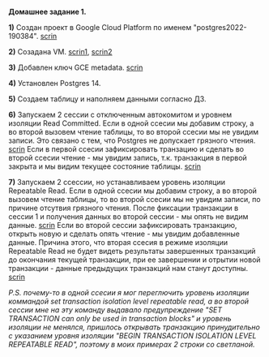 **Домашнее задание 1.**

**1)** Создан проект в Google Cloud Platform по именем "postgres2022-190384". [scrin](https://github.com/monstermurm/postgres2022/blob/main/01-%D0%94%D0%97/Project.jpg)

**2)** Созадана VM. [scrin1](https://github.com/monstermurm/postgres2022/blob/main/01-%D0%94%D0%97/VM1.jpg), [scrin2](https://github.com/monstermurm/postgres2022/blob/main/01-%D0%94%D0%97/VM2.jpg)

**3)** Добавлен ключ GCE metadata. [scrin](https://github.com/monstermurm/postgres2022/blob/main/01-%D0%94%D0%97/ssh_keys.jpg)

**4)** Установлен Postgres 14.

**5)** Создаем таблицу и наполняем данными согласно ДЗ.

**6)** Запускаем 2 сессии с отключенным автокомитом и уровнем изоляции Read Committed.
Если в одной ссесии мы добавим строку, а во второй вызовем чтение таблицы, то во второй ссесии мы не увидим записи.
Это связано с тем, что Postgres не допускает грязного чтения. [scrin](https://github.com/monstermurm/postgres2022/blob/main/01-%D0%94%D0%97/committed1.jpg)
Если в первой ссесии зафиксировать транзацию и сделать во второй ссесии чтение - мы увидим запись, т.к. транзакция в первой закрыта и мы видим текущее состояние таблицы. [scrin](https://github.com/monstermurm/postgres2022/blob/main/01-%D0%94%D0%97/committed2.jpg)

**7)** Запускаем 2 ссессии, но устанавливаем уровень изоляции Repeatable Read.
Если в одной ссесии мы добавим строку, а во второй вызовем чтение таблицы, то во второй ссесии мы не увидим записи, по причине отсутвия грязного чтения.
После фиксации транзакции в сессии 1 и получения данных во второй сессии - мы опять не видим данные. [scrin](https://github.com/monstermurm/postgres2022/blob/main/01-%D0%94%D0%97/REPEATABLE1.jpg)
Если во второй сессии зафиксировать транзакцию, открыть новую и сделать опять чтение - мы увидим добавленные данные.
Причина этого, что вторая ссесия в режиме изоляции Repeatable Read не будет видеть результаты завершенных транзакций до окончания текущей транзакции, при ее завершении и отрытии новой транзакции - данные предыдущих транзакций нам станут доступны. [scrin](https://github.com/monstermurm/postgres2022/blob/main/01-%D0%94%D0%97/REPEATABLE2.jpg)

*P.S. почему-то в одной ссесии я мог переглючить уровень изоляции коммандой set transaction isolation level repeatable read, а во второй сессии мне на эту команду выдавало предупреждение "SET TRANSACTION can only be used in transaction blocks" и уровень изоляции не менялся, пришлось открывать транзакцию принудительно с указанием уровня изоляции "BEGIN TRANSACTION ISOLATION LEVEL REPEATABLE READ", поэтому в моих примерах 2 строки со светланой.*
